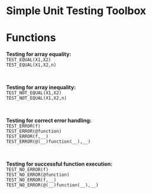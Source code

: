 # Simple Unit Testing Toolbox


# Functions

**Testing for array equality:**\
`TEST_EQUAL(X1,X2)`\
`TEST_EQUAL(X1,X2,n)`

<br/>

**Testing for array inequality:**\
`TEST_NOT_EQUAL(X1,X2)`\
`TEST_NOT_EQUAL(X1,X2,n)`

<br/>

**Testing for correct error handling:**\
`TEST_ERROR(f)`\
`TEST_ERROR(@function)`\
`TEST_ERROR(f,__)`\
`TEST_ERROR(@(__)function(__),__)`

<br/>

**Testing for successful function execution:**\
`TEST_NO_ERROR(f)`\
`TEST_NO_ERROR(@function)`\
`TEST_NO_ERROR(f,__)`\
`TEST_NO_ERROR(@(__)function(__),__)`